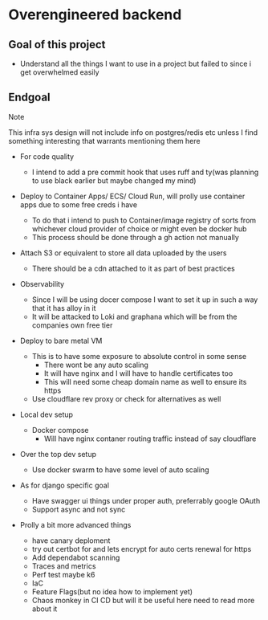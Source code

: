 # Overengineered backend

## Goal of this project
- Understand all the things I want to use in a project but failed to since i get overwhelmed easily

## Endgoal
> [!Note]
> This infra sys design will not include info on postgres/redis etc unless I find something interesting that warrants mentioning them here

- For code quality
    - I intend to add a pre commit hook that uses ruff and ty(was planning to use black earlier but maybe changed my mind)

- Deploy to Container Apps/ ECS/ Cloud Run, will prolly use container apps due to some free creds i have
    - To do that i intend to push to Container/image registry of sorts from whichever cloud provider of choice or might even be docker hub
    - This process should be done through a gh action not manually

- Attach S3 or equivalent to store all data uploaded by the users
    - There should be a cdn attached to it as part of best practices

- Observability 
    - Since I will be using docer compose I want to set it up in such a way that it has alloy in it 
    - It will be attacked to Loki and graphana which will be from the companies own free tier

- Deploy to bare metal VM
    - This is to have some exposure to absolute control in some sense
        - There wont be any auto scaling
        - It will have nginx and I will have to handle certificates too
        - This will need some cheap domain name as well to ensure its https
    - Use cloudflare rev proxy or check for alternatives as well

- Local dev setup 
    - Docker compose
        - Will have nginx contaner routing traffic instead of say cloudflare

- Over the top dev setup
    - Use docker swarm to have some level of auto scaling

- As for django specific goal 
    - Have swagger ui things under proper auth, preferrably google OAuth
    - Support async and not sync

- Prolly a bit more advanced things
    - have canary deploment
    - try out certbot for and lets encrypt for auto certs renewal for https
    - Add dependabot scanning
    - Traces and metrics 
    - Perf test maybe k6
    - IaC
    - Feature Flags(but no idea how to implement yet)
    - Chaos monkey in CI CD but will it be useful here need to read more about it
